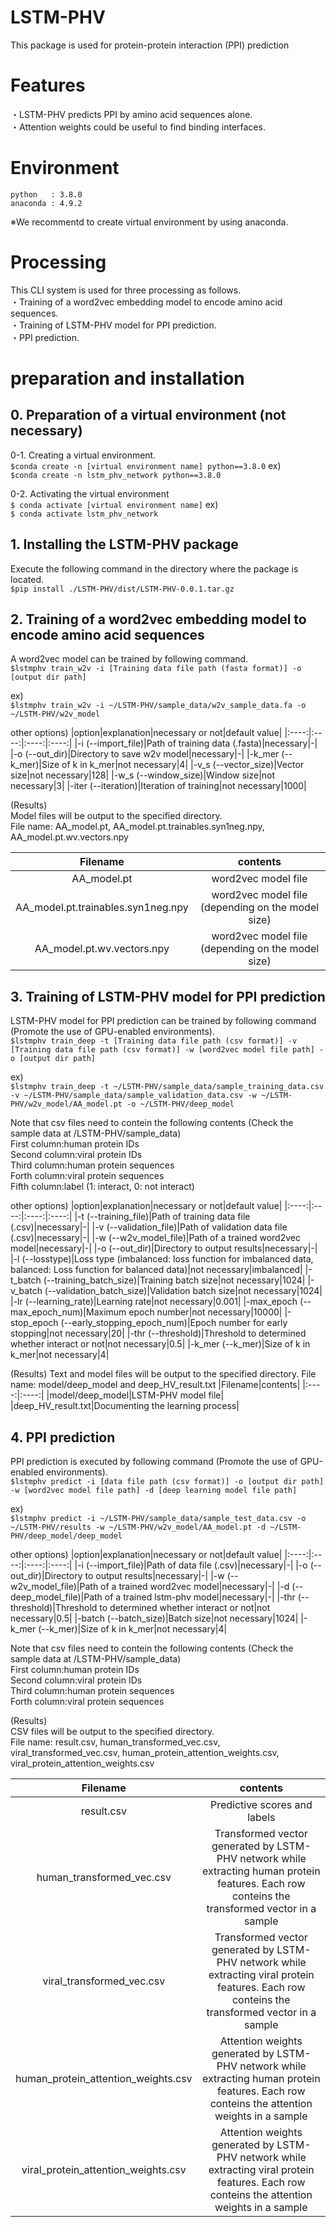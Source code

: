 # LSTM-PHV
This package is used for protein-protein interaction (PPI) prediction

# Features
・LSTM-PHV predicts PPI by amino acid sequences alone.  
・Attention weights could be useful to find binding interfaces.   

# Environment
    python   : 3.8.0
    anaconda : 4.9.2
※We recommentd to create virtual environment by using anaconda.

# Processing
 This CLI system is used for three processing as follows.  
 ・Training of a word2vec embedding model to encode amino acid sequences.  
 ・Training of LSTM-PHV model for PPI prediction.  
 ・PPI prediction.  

# preparation and installation
## 0. Preparation of a virtual environment (not necessary)
0-1. Creating a virtual environment.  
    `$conda create -n [virtual environment name] python==3.8.0`
    ex)  
    `$conda create -n lstm_phv_network python==3.8.0`
      
0-2. Activating the virtual environment  
    `$ conda activate [virtual environment name]`
    ex)  
    `$ conda activate lstm_phv_network`
    
## 1. Installing the LSTM-PHV package
Execute the following command in the directory where the package is located.  
`$pip install ./LSTM-PHV/dist/LSTM-PHV-0.0.1.tar.gz`

## 2. Training of a word2vec embedding model to encode amino acid sequences
A word2vec model can be trained by following command.  
`$lstmphv train_w2v -i [Training data file path (fasta format)] -o [output dir path]`

ex)  
`$lstmphv train_w2v -i ~/LSTM-PHV/sample_data/w2v_sample_data.fa -o ~/LSTM-PHV/w2v_model`

other options)
|option|explanation|necessary or not|default value|
|:----:|:----:|:----:|:----:|
|-i (--import_file)|Path of training data (.fasta)|necessary|-|
|-o (--out_dir)|Directory to save w2v model|necessary|-|
|-k_mer (--k_mer)|Size of k in k_mer|not necessary|4|
|-v_s (--vector_size)|Vector size|not necessary|128|
|-w_s (--window_size)|Window size|not necessary|3|
|-iter (--iteration)|Iteration of training|not necessary|1000|

(Results)  
Model files will be output to the specified directory.  
File name: AA_model.pt, AA_model.pt.trainables.syn1neg.npy, AA_model.pt.wv.vectors.npy  

|Filename|contents|
|:----:|:----:|
|AA_model.pt|word2vec model file|
|AA_model.pt.trainables.syn1neg.npy|word2vec model file (depending on the model size)|
|AA_model.pt.wv.vectors.npy|word2vec model file (depending on the model size)|

## 3. Training of LSTM-PHV model for PPI prediction
LSTM-PHV model for PPI prediction can be trained by following command (Promote the use of GPU-enabled environments).  
`$lstmphv train_deep -t [Training data file path (csv format)] -v [Training data file path (csv format)] -w [word2vec model file path] -o [output dir path]`

ex)  
`$lstmphv train_deep -t ~/LSTM-PHV/sample_data/sample_training_data.csv -v ~/LSTM-PHV/sample_data/sample_validation_data.csv -w ~/LSTM-PHV/w2v_model/AA_model.pt -o ~/LSTM-PHV/deep_model`

Note that csv files need to contein the following contents (Check the sample data at /LSTM-PHV/sample_data)  
First column:human protein IDs  
Second column:viral protein IDs  
Third column:human protein sequences  
Forth column:viral protein sequences  
Fifth column:label (1: interact, 0: not interact)  

other options)
|option|explanation|necessary or not|default value|
|:----:|:----:|:----:|:----:|
|-t (--training_file)|Path of training data file (.csv)|necessary|-|
|-v (--validation_file)|Path of validation data file (.csv)|necessary|-|
|-w (--w2v_model_file)|Path of a trained word2vec model|necessary|-|
|-o (--out_dir)|Directory to output results|necessary|-|
|-l (--losstype)|Loss type (imbalanced: loss function for imbalanced data, balanced: Loss function for balanced data)|not necessary|imbalanced|
|-t_batch (--training_batch_size)|Training batch size|not necessary|1024|
|-v_batch (--validation_batch_size)|Validation batch size|not necessary|1024|
|-lr (--learning_rate)|Learning rate|not necessary|0.001|
|-max_epoch (--max_epoch_num)|Maximum epoch number|not necessary|10000|
|-stop_epoch (--early_stopping_epoch_num)|Epoch number for early stopping|not necessary|20|
|-thr (--threshold)|Threshold to determined whether interact or not|not necessary|0.5|
|-k_mer (--k_mer)|Size of k in k_mer|not necessary|4|

(Results)
Text and model files will be output to the specified directory.
File name: model/deep_model and deep_HV_result.txt
|Filename|contents|
|:----:|:----:|
|model/deep_model|LSTM-PHV model file|
|deep_HV_result.txt|Documenting the learning process|

## 4. PPI prediction
PPI prediction is executed by following command (Promote the use of GPU-enabled environments).  
`$lstmphv predict -i [data file path (csv format)] -o [output dir path] -w [word2vec model file path] -d [deep learning model file path]`

ex)  
`$lstmphv predict -i ~/LSTM-PHV/sample_data/sample_test_data.csv -o ~/LSTM-PHV/results -w ~/LSTM-PHV/w2v_model/AA_model.pt -d ~/LSTM-PHV/deep_model/deep_model`

other options)
|option|explanation|necessary or not|default value|
|:----:|:----:|:----:|:----:|
|-i (--import_file)|Path of data file (.csv)|necessary|-|
|-o (--out_dir)|Directory to output results|necessary|-|
|-w (--w2v_model_file)|Path of a trained word2vec model|necessary|-|
|-d (--deep_model_file)|Path of a trained lstm-phv model|necessary|-|
|-thr (--threshold)|Threshold to determined whether interact or not|not necessary|0.5|
|-batch (--batch_size)|Batch size|not necessary|1024|
|-k_mer (--k_mer)|Size of k in k_mer|not necessary|4|

Note that csv files need to contein the following contents (Check the sample data at /LSTM-PHV/sample_data)  
First column:human protein IDs  
Second column:viral protein IDs  
Third column:human protein sequences  
Forth column:viral protein sequences  

(Results)  
CSV files will be output to the specified directory.  
File name: result.csv, human_transformed_vec.csv, viral_transformed_vec.csv, human_protein_attention_weights.csv, viral_protein_attention_weights.csv  

|Filename|contents|
|:----:|:----:|
|result.csv|Predictive scores and labels|
|human_transformed_vec.csv|Transformed vector generated by LSTM-PHV network while extracting human protein features. Each row conteins the transformed vector in a sample|
|viral_transformed_vec.csv|Transformed vector generated by LSTM-PHV network while extracting viral protein features. Each row conteins the transformed vector in a sample|
|human_protein_attention_weights.csv|Attention weights generated by LSTM-PHV network while extracting human protein features. Each row conteins the attention weights in a sample|
|viral_protein_attention_weights.csv|Attention weights generated by LSTM-PHV network while extracting viral protein features. Each row conteins the attention weights in a sample|

              














